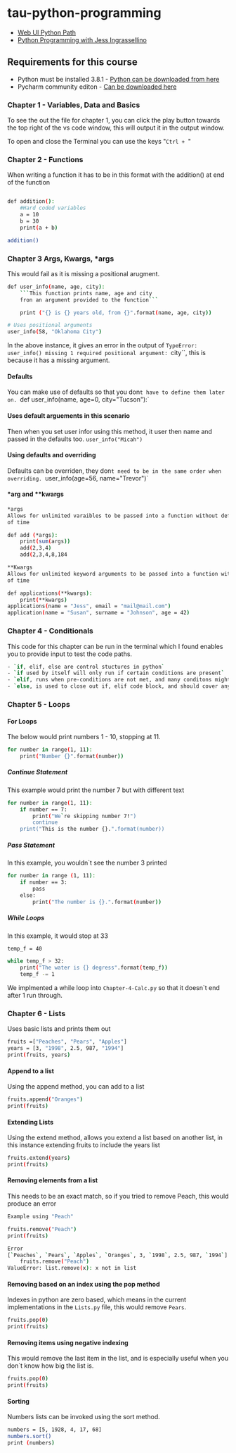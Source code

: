 # tau-python-programming

- [Web UI Python Path](https://testautomationu.applitools.com/learningpaths.html?id=web-ui-python-path)  
- [Python Programming with Jess Ingrassellino](https://testautomationu.applitools.com/python-tutorial/)

## Requirements for this course

- Python must be installed 3.8.1 - [Python can be downloaded from here](https://www.python.org/downloads/)
- Pycharm community editon - [Can be downloaded here](https://www.jetbrains.com/pycharm/download/#section=windows)

### Chapter 1 - Variables, Data and Basics

To see the out the file for chapter 1, you can click the play button towards the top right of the vs code window, this will output it in the output window.

To open and close the Terminal you can use the keys "`Ctrl + `"

### Chapter 2 - Functions

When writing a function it has to be in this format with the addition() at end of the function

```bash

def addition():
    #Hard coded variables
    a = 10
    b = 30
    print(a + b)

addition()
```

### Chapter 3 Args, Kwargs, *args

This would fail as it is missing a positional arugment.

```bash
def user_info(name, age, city):
    ```This function prints name, age and city
    fron an argument provided to the function```

    print ("{} is {} years old, from {}".format(name, age, city))

# Uses positional arguments
user_info(58, "Oklahoma City")
```

In the above instance, it gives an error in the output of `TypeError: user_info() missing 1 required positional argument: `city``, this is because it has a missing argument.

#### Defaults

You can make use of defaults so that you don`t have to define them later on.
`def user_info(name, age=0, city="Tucson"):`

#### Uses default arguements in this scenario

Then when you set user infor using this method, it user then name and passed in the defaults too.
`user_info("Micah")`

#### Using defaults and overriding

Defaults can be overriden, they don`t need to be in the same order when overriding.
`user_info(age=56, name="Trevor")`

#### *arg and **kwargs

```bash
*args
Allows for unlimited varaibles to be passed into a function without defining them ahead
of time

def add (*args):
    print(sum(args))
    add(2,3,4)
    add(2,3,4,8,184

**Kwargs 
Allows for unlimited keyword arguments to be passed into a function without defining them ahead 
of time

def applications(**kwargs):
    print(**kwargs)
applications(name = "Jess", email = "mail@mail.com")
application(name = "Susan", surname = "Johnson", age = 42)
```

### Chapter 4 - Conditionals

This code for this chapter can be run in the terminal which I found enables you to provide input to test the code paths.

```bash
- `if, elif, else are control stuctures in python`
- `if used by itself will only run if certain conditions are present`
- `elif, runs when pre-conditions are not met, and many conditons might be met`
- `else, is used to close out if, elif code block, and should cover anything else`
```

### Chapter 5 - Loops

#### For Loops

The below would print numbers 1 - 10, stopping at 11.

```bash
for number in range(1, 11):
    print("Number {}".format(number))
```

##### Continue Statement

This example would print the number 7 but with different text

```bash
for number in range(1, 11):
    if number == 7:
        print("We`re skipping number 7!")
        continue
    print("This is the number {}.".format(number))
```

##### Pass Statement

In this example, you wouldn`t see the number 3 printed

```bash
for number in range (1, 11):
    if number == 3:
        pass
    else:
        print("The number is {}.".format(number))
```

##### While Loops

In this example, it would stop at 33

```bash
temp_f = 40

while temp_f > 32:
    print("The water is {} degress".format(temp_f))
    temp_f -= 1
```

We implmented a while loop into `Chapter-4-Calc.py` so that it doesn`t end after 1 run through.

### Chapter 6 - Lists

Uses basic lists and prints them out

```bash
fruits =["Peaches", "Pears", "Apples"]
years = [3, "1998", 2.5, 987, "1994"]
print(fruits, years)
```

#### Append to a list

Using the append method, you can add to a list

```bash
fruits.append("Oranges")
print(fruits)
```

#### Extending Lists

Using the extend method, allows you extend a list based on another list, in this instance extending fruits to include the years list

```bash
fruits.extend(years)
print(fruits)
```

#### Removing elements from a list

This needs to be an exact match, so if you tried to remove Peach, this would produce an error

```bash
Example using "Peach"

fruits.remove("Peach")
print(fruits)

Error
[`Peaches`, `Pears`, `Apples`, `Oranges`, 3, `1998`, 2.5, 987, `1994`]
    fruits.remove("Peach")
ValueError: list.remove(x): x not in list
```

#### Removing based on an index using the pop method

Indexes in python are zero based, which means in the current implementations in the `Lists.py` file, this would remove `Pears`.

```bash
fruits.pop(0)
print(fruits)
```

#### Removing items using negative indexing

This would remove the last item in the list, and is especially useful when you don`t know how big the list is.

```bash
fruits.pop(0)
print(fruits)
```

#### Sorting

Numbers lists can be invoked using the sort method.

```bash
numbers = [5, 1928, 4, 17, 68]
numbers.sort()
print (numbers)
```
